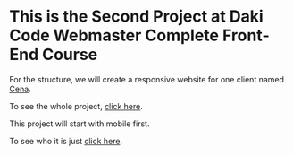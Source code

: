 # This is the Second Project at Daki Code Webmaster Complete Front-End Course

For the structure, we will create a responsive website for one client named [Cena](https://www.cotedazurville.com).

To see the whole project, [click here](https://cursos.dankicode.com/campus/curso-front-end-completo/projeto-2-estudo-e-proposta).

This project will start with mobile first.

To see who it is just [click here](https://landingpagecena.netlify.app/).
